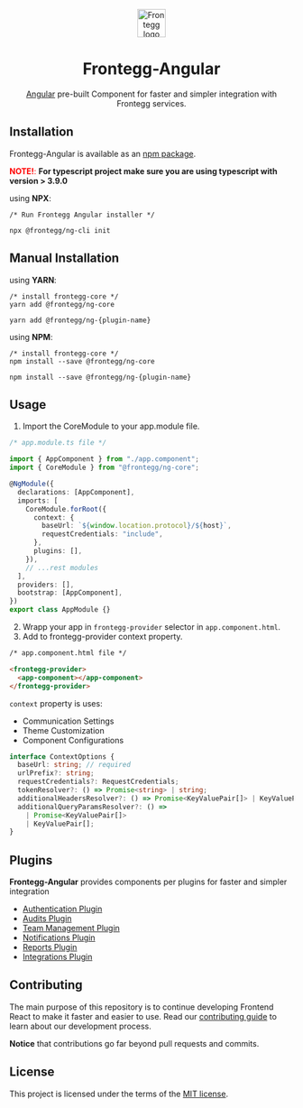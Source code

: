 <p align="center">
  <a href="https://www.frontegg.com/" rel="noopener" target="_blank">
    <img style="margin-top:40px" height="50" src="https://frontegg.com/wp-content/uploads/2020/04/logo_frrontegg.svg" alt="Frontegg logo">
  </a>
</p>
<h1 align="center">Frontegg-Angular</h1>
<div align="center">

[Angular](https://angular.io/) pre-built Component for faster and simpler integration with Frontegg services.

</div>

## Installation

Frontegg-Angular is available as an [npm package](https://www.npmjs.com/package/@frontegg/ng-core).

<font color='red'>**NOTE!**:</font> **For typescript project make sure you are using typescript with version > 3.9.0**

using **NPX**:

```
/* Run Frontegg Angular installer */

npx @frontegg/ng-cli init
```

## Manual Installation

using **YARN**:

```
/* install frontegg-core */
yarn add @frontegg/ng-core

yarn add @frontegg/ng-{plugin-name}

```

using **NPM**:

```
/* install frontegg-core */
npm install --save @frontegg/ng-core

npm install --save @frontegg/ng-{plugin-name}
```

## Usage

1. Import the CoreModule to your app.module file.

```ts
/* app.module.ts file */

import { AppComponent } from "./app.component";
import { CoreModule } from "@frontegg/ng-core";

@NgModule({
  declarations: [AppComponent],
  imports: [
    CoreModule.forRoot({
      context: {
        baseUrl: `${window.location.protocol}/${host}`,
        requestCredentials: "include",
      },
      plugins: [],
    }),
    // ...rest modules
  ],
  providers: [],
  bootstrap: [AppComponent],
})
export class AppModule {}
```

2. Wrapp your app in `frontegg-provider` selector in `app.component.html`.
3. Add to frontegg-provider context property.

```html
/* app.component.html file */

<frontegg-provider>
  <app-component></app-component>
</frontegg-provider>
```

`context` property is uses:

- Communication Settings
- Theme Customization
- Component Configurations

```ts
interface ContextOptions {
  baseUrl: string; // required
  urlPrefix?: string;
  requestCredentials?: RequestCredentials;
  tokenResolver?: () => Promise<string> | string;
  additionalHeadersResolver?: () => Promise<KeyValuePair[]> | KeyValuePair[];
  additionalQueryParamsResolver?: () =>
    | Promise<KeyValuePair[]>
    | KeyValuePair[];
}
```

## Plugins

**Frontegg-Angular** provides components per plugins for faster and simpler integration

- [Authentication Plugin](projects/auth)
- [Audits Plugin](projects/audits)
- [Team Management Plugin](projects/teams)
- [Notifications Plugin](projects/notifications)
- [Reports Plugin](projects/reports)
- [Integrations Plugin](projects/integrations)

## Contributing

The main purpose of this repository is to continue developing Frontend React to make it faster and easier to use.
Read our [contributing guide](/CONTRIBUTING.md) to learn about our development process.

**Notice** that contributions go far beyond pull requests and commits.

## License

This project is licensed under the terms of the [MIT license](/LICENSE).

